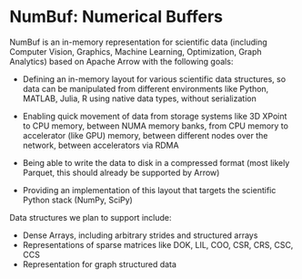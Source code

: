 # NumBuf: Numerical Buffers

NumBuf is an in-memory representation for scientific data (including Computer
Vision, Graphics, Machine Learning, Optimization, Graph Analytics) based on
Apache Arrow with the following goals:

- Defining an in-memory layout for various scientific data structures,
	so data can be manipulated from different environments like Python,
	MATLAB, Julia, R using native data types, without serialization

- Enabling quick movement of data from storage systems like 3D XPoint to CPU
	memory, between NUMA memory banks, from CPU memory to accelerator (like GPU)
	memory, between different nodes over the network, between accelerators via
	RDMA

- Being able to write the data to disk in a compressed format (most likely
	Parquet, this should already be supported by Arrow)

- Providing an implementation of this layout that targets the scientific Python
	stack (NumPy, SciPy)

Data structures we plan to support include:

- Dense Arrays, including arbitrary strides and structured arrays
- Representations of sparse matrices like DOK, LIL, COO, CSR, CRS, CSC, CCS
- Representation for graph structured data
